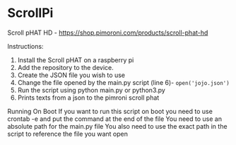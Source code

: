 # ScrollPi
Scroll pHAT HD - https://shop.pimoroni.com/products/scroll-phat-hd

Instructions:
1. Install the Scroll pHAT on a raspberry pi 
2. Add the repository to the device.
3. Create the JSON file you wish to use
4. Change the file opened by the main.py script (line 6)- `open('jojo.json')`
5. Run the script using python main.py or python3.py
6. Prints texts from a json to the pimroni scroll phat

Running On Boot
If you want to run this script on boot you need to use crontab -e and put the command at the end of the file
You need to use an absolute path for the main.py file
You also need to use the exact path in the script to reference the file you want open
